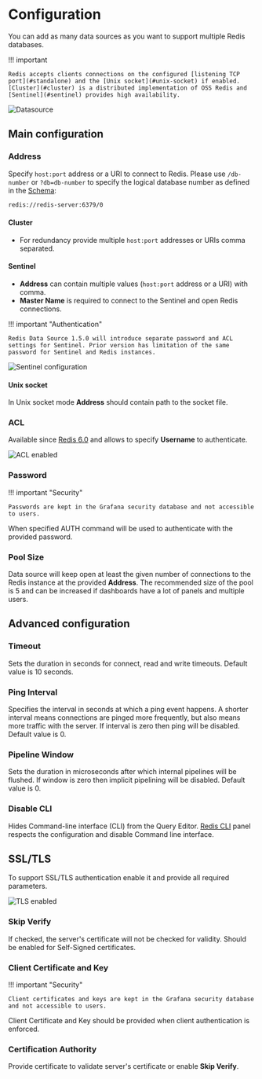 # Configuration

You can add as many data sources as you want to support multiple Redis databases.

!!! important

    Redis accepts clients connections on the configured [listening TCP port](#standalone) and the [Unix socket](#unix-socket) if enabled. [Cluster](#cluster) is a distributed implementation of OSS Redis and [Sentinel](#sentinel) provides high availability.

![Datasource](../images/redis-datasource/config/config-editor.png)

## Main configuration

### Address

Specify `host:port` address or a URI to connect to Redis. Please use `/db-number` or `?db=db-number` to specify the logical database number as defined in the [Schema](https://www.iana.org/assignments/uri-schemes/prov/redis):

```bash
redis://redis-server:6379/0
```

#### Cluster

- For redundancy provide multiple `host:port` addresses or URIs comma separated.

#### Sentinel

- **Address** can contain multiple values (`host:port` address or a URI) with comma.
- **Master Name** is required to connect to the Sentinel and open Redis connections.

!!! important "Authentication"

    Redis Data Source 1.5.0 will introduce separate password and ACL settings for Sentinel. Prior version has limitation of the same password for Sentinel and Redis instances.

![Sentinel configuration](../images/redis-datasource/config/sentinel.png)

#### Unix socket

In Unix socket mode **Address** should contain path to the socket file.

### ACL

Available since [Redis 6.0](https://redis.io/topics/acl) and allows to specify **Username** to authenticate.

![ACL enabled](../images/redis-datasource/config/acl.png)

### Password

!!! important "Security"

    Passwords are kept in the Grafana security database and not accessible to users.

When specified AUTH command will be used to authenticate with the provided password.

### Pool Size

Data source will keep open at least the given number of connections to the Redis instance at the provided **Address**. The recommended size of the pool is 5 and can be increased if dashboards have a lot of panels and multiple users.

## Advanced configuration

### Timeout

Sets the duration in seconds for connect, read and write timeouts. Default value is 10 seconds.

### Ping Interval

Specifies the interval in seconds at which a ping event happens. A shorter interval means connections are pinged more frequently, but also means more traffic with the server. If interval is zero then ping will be disabled. Default value is 0.

### Pipeline Window

Sets the duration in microseconds after which internal pipelines will be flushed. If window is zero then implicit pipelining will be disabled. Default value is 0.

### Disable CLI

Hides Command-line interface (CLI) from the Query Editor. [Redis CLI](../redis-app/panels/redis-cli-panel.md) panel respects the configuration and disable Command line interface.

## SSL/TLS

To support SSL/TLS authentication enable it and provide all required parameters.

![TLS enabled](../images/redis-datasource/config/tls.png)

### Skip Verify

If checked, the server's certificate will not be checked for validity. Should be enabled for Self-Signed certificates.

### Client Certificate and Key

!!! important "Security"

    Client certificates and keys are kept in the Grafana security database and not accessible to users.

Client Certificate and Key should be provided when client authentication is enforced.

### Certification Authority

Provide certificate to validate server's certificate or enable **Skip Verify**.
